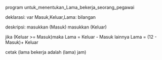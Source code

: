 program untuk_menentukan_Lama_bekerja_seorang_pegawai

deklarasi:
var Masuk,Keluar,Lama: bilangan

deskripsi:
masukkan (Masuk)
masukkan (Keluar)

jika (Keluar >= Masuk)maka
    Lama = Keluar - Masuk
   lainnya
     Lama = (12 - Masuk)+ Keluar   

 cetak (lama bekerja adalah (lama) jam)    
